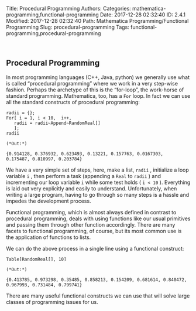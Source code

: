 Title: Procedural Programming
Authors: 
Categories: mathematica-programming,functional-programming
Date: 2017-12-28 02:32:40
ID: 2.4.1
Modified: 2017-12-28 02:32:40
Path: Mathematica Programming/Functional Programming
Slug: procedural-programming
Tags: functional-programming,procedural-programming

<a id="procedural-programming" style="width:0;height:0;margin:0;padding:0;">&zwnj;</a>

## Procedural Programming

In most programming languages (C++, Java, python) we generally use what is called “procedural programming” where we work in a very step-wise fashion. Perhaps the archetype of this is the “for-loop”, the work-horse of standard programming. Mathematica, too, has a  ```For```  loop. In fact we can use all the standard constructs of procedural programming:

	radii = {};
	For[ i = 1, i < 10,  i++,
	   radii = radii~Append~RandomReal[]
	   ];
	radii

	(*Out:*)
	
	{0.914128, 0.376932, 0.623493, 0.13221, 0.157763, 0.0167303,
	0.175487, 0.810997, 0.203784}

We have a very simple set of steps, here, make a list,  ```radii``` , initialize a loop variable  ```i``` , then perform a task (appending a  ```Real```  to  ```radii``` ) and incrementing our loop variable  ```i```  while some test holds ( ```i < 10``` ). Everything is laid out very explicitly and easily to understand. Unfortunately, when writing a large program, having to go through so many steps is a hassle and impedes the development process.

Functional programming, which is almost always defined in contrast to procedural programming, deals with using functions like our usual primitives and passing them through other function accordingly. There are many facets to functional programming, of course, but its most common use is the application of functions to lists.

We can do the above process in a single line using a functional construct:

	Table[RandomReal[], 10]

	(*Out:*)
	
	{0.413785, 0.973298, 0.35485, 0.858213, 0.154209, 0.681614, 0.840472,
	0.967993, 0.731484, 0.799741}

There are many useful functional constructs we can use that will solve large classes of programming issues for us.